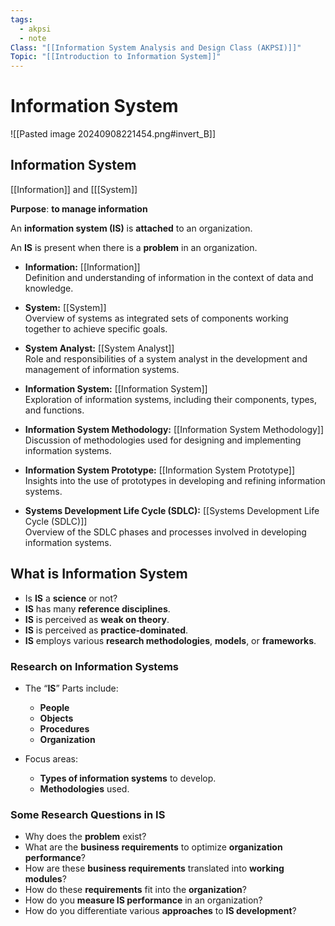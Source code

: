 ```yaml
---
tags:
  - akpsi
  - note
Class: "[[Information System Analysis and Design Class (AKPSI)]]"
Topic: "[[Introduction to Information System]]"
---
```


# Information System

![[Pasted image 20240908221454.png#invert_B]]


## Information System

[[Information]] and [[[System]]

**Purpose**: **to manage information**

An **information system (IS)** is **attached** to an organization.

An **IS** is present when there is a **problem** in an organization.


- **Information:** [[Information]]  
    Definition and understanding of information in the context of data and knowledge.
    
- **System:** [[System]]  
    Overview of systems as integrated sets of components working together to achieve specific goals.
    
- **System Analyst:** [[System Analyst]]  
    Role and responsibilities of a system analyst in the development and management of information systems.
    
- **Information System:** [[Information System]]  
    Exploration of information systems, including their components, types, and functions.
    
- **Information System Methodology:** [[Information System Methodology]]  
    Discussion of methodologies used for designing and implementing information systems.
    
- **Information System Prototype:** [[Information System Prototype]]  
    Insights into the use of prototypes in developing and refining information systems.
    
- **Systems Development Life Cycle (SDLC):** [[Systems Development Life Cycle (SDLC)]]  
    Overview of the SDLC phases and processes involved in developing information systems.


## What is Information System

- Is **IS** a **science** or not?
- **IS** has many **reference disciplines**.
- **IS** is perceived as **weak on theory**.
- **IS** is perceived as **practice-dominated**.
- **IS** employs various **research methodologies**, **models**, or **frameworks**.

### Research on Information Systems

- The “**IS**” Parts include:
    
    - **People**
    - **Objects**
    - **Procedures**
    - **Organization**
- Focus areas:
    
    - **Types of information systems** to develop.
    - **Methodologies** used.

### Some Research Questions in IS

- Why does the **problem** exist?
- What are the **business requirements** to optimize **organization performance**?
- How are these **business requirements** translated into **working modules**?
- How do these **requirements** fit into the **organization**?
- How do you **measure IS performance** in an organization?
- How do you differentiate various **approaches** to **IS development**?



